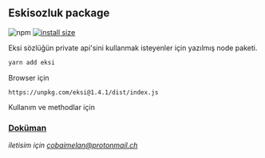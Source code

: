 ## Eskisozluk package

![npm](https://img.shields.io/npm/v/eksi.svg?style=flat-square)
[![install size](https://packagephobia.now.sh/badge?p=eksi@1.4.1)](https://packagephobia.now.sh/result?p=eksi@1.4.1)


Eksi sözlüğün private api'sini kullanmak isteyenler için yazılmış node paketi.

```sh
yarn add eksi
```

Browser için 

```https://unpkg.com/eksi@1.4.1/dist/index.js```

Kullanım ve methodlar için

### [Doküman](https://eksi-document.netlify.com/)




*iletisim için cobaimelan@protonmail.ch*
